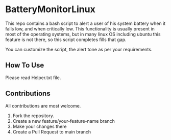# BatteryMonitorLinux

This repo contains a bash script to alert a user of his system battery when it falls low, and when critically low.
This functionality is usually present in most of the operating systems, but in many linux OS including ubuntu this feature is not there, so this script completes fills that gap.

You can customize the script, the alert tone as per your requirements.

## How To Use

Please read Helper.txt file.

## Contributions

All contributions are most welcome.

1. Fork the repository.
2. Create a new feature/your-feature-name branch
3. Make your changes there
4. Create a Pull Request to main branch

